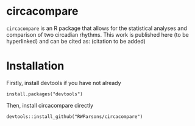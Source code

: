 # circacompare
`circacompare` is an R package that allows for the statistical analyses and comparison of two circadian rhythms.
This work is published here (to be hyperlinked) and can be cited as: (citation to be added)

# Installation

Firstly, install devtools if you have not already

```
install.packages("devtools")
```

Then, install circacompare directly
```
devtools::install_github("RWParsons/circacompare")
```
